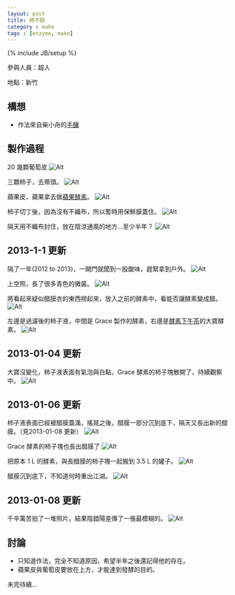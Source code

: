 ```yaml
---
layout: post
title: 柿子醋
category : make
tags : [enzyme, make]
---
```

{% include JB/setup %}

參與人員：超人

地點：新竹

## 構想

* 作法來自柴小舟的[手釀](http://www.books.com.tw/activity/2010/05/synchau/hand/)

## 製作過程

20 幾顆葡萄皮
![Alt](/img/make/2012-12-24/IMG_20121223_204734.jpg)

三顆柿子，去蒂頭。
![Alt](/img/make/2012-12-24/IMG_20121223_210906.jpg)

蘋果皮，蘋果拿去做[蘋果酵素](/make/2012/12/23/apple)。
![Alt](/img/make/2012-12-24/IMG_20121223_211021.jpg)

柿子切丁後，因為沒有不織布，所以暫時用保鮮膜蓋住。
![Alt](/img/make/2012-12-24/IMG_20121223_212441.jpg)

隔天用不織布封住，放在陰涼通風的地方...至少半年？
![Alt](/img/make/2012-12-24/IMG_20121225_001136.jpg)

## 2013-1-1 更新

隔了一年(2012 to 2013)，一開門就聞到一股酸味，趕緊拿到戶外。
![Alt](/img/make/2012-12-24/IMG_20130101_001546.jpg)

上空照，長了很多青色的黴菌。
![Alt](/img/make/2012-12-24/IMG_20130101_110909.jpg)

將看起來疑似醋膜衣的東西撈起來，放入之前的酵素中，看能否讓酵素變成醋。
![Alt](/img/make/2012-12-24/IMG_20130101_112148.jpg)

左邊是過濾後的柿子液，中間是 Grace 製作的酵素，右邊是[酵素下午茶](/make/2012/10/20/tea-time)的大寶酵素。
![Alt](/img/make/2012-12-24/IMG_20130101_112254.jpg)

## 2013-01-04 更新

大寶沒變化，柿子液表面有氣泡與白點，Grace 酵素的柿子塊散開了，持續觀察中。
![Alt](/img/make/2012-12-24/IMG_20130104_121741.jpg)

## 2013-01-06 更新

柿子液表面已經被醋膜蓋滿，搖晃之後，醋膜一部分沉到底下，隔天又長出新的醋膜。（見2013-01-08 更新）
![Alt](/img/make/2012-12-24/IMG_20130106_102227.jpg)

Grace 酵素的柿子塊也長出醋膜了
![Alt](/img/make/2012-12-24/IMG_20130106_111447.jpg)

把原本 1 L 的酵素，與長醋膜的柿子塊一起搬到 3.5 L 的罐子。
![Alt](/img/make/2012-12-24/IMG_20130106_111504.jpg)

醋膜沉到底下，不知道何時重出江湖。
![Alt](/img/make/2012-12-24/IMG_20130106_111851.jpg)

## 2013-01-08 更新

千辛萬苦拍了一堆照片，結果陰錯陽差傳了一張最模糊的。
![Alt](/img/make/2012-12-24/IMG_20130108_003927.jpg)

## 討論

* 只知道作法，完全不知道原因，希望半年之後還記得他的存在。
* 蘋果皮與葡萄皮要放在上方，才能達到發酵的目的。

未完待續...

